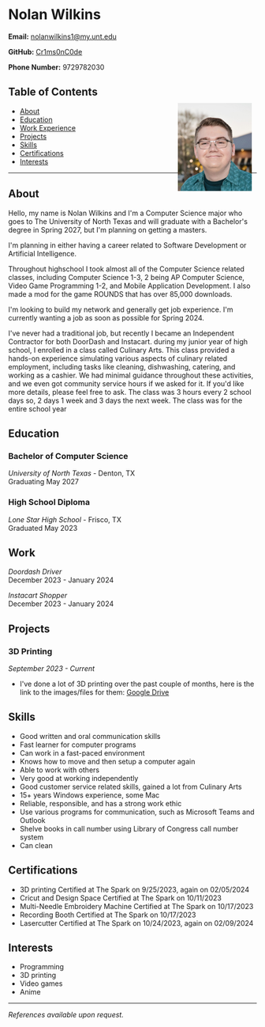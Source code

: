 # Nolan Wilkins

**Email:** nolanwilkins1@my.unt.edu

**GitHub:** [Cr1ms0nC0de](https://github.com/Cr1ms0nC0de)

**Phone Number:** 9729782030

<div style="position: relative;">
    <img src="images/me.jpg" alt="Your Name's Picture" width="150px" style="position: absolute; top: 50px; right: 10px;">
</div>

## Table of Contents

- [About](#about)
- [Education](#education)
- [Work Experience](#work)
- [Projects](#projects)
- [Skills](#skills)
- [Certifications](#certifications)
- [Interests](#interests)

<div style="clear: both;"></div> <!-- Add this to clear the float -->

---

## About

Hello, my name is Nolan Wilkins and I'm a Computer Science major who goes to The University of North Texas and will graduate with a Bachelor's degree in Spring 2027, but I'm planning on getting a masters.

I'm planning in either having a career related to Software Development or Artificial Intelligence.

Throughout highschool I took almost all of the Computer Science related classes, including Computer Science 1-3, 2 being AP Computer Science, Video Game Programming 1-2, and Mobile Application Development. I also made a mod for the game ROUNDS that has over 85,000 downloads. 

I'm looking to build my network and generally get job experience. 
I'm currently wanting a job as soon as possible for Spring 2024.

I've never had a traditional job, but recently I became an Independent Contractor for both DoorDash and Instacart.
during my junior year of high school, I enrolled in a class called Culinary Arts. This class provided a hands-on experience simulating various aspects of culinary related employment, including tasks like cleaning, dishwashing, catering, and working as a cashier. We had minimal guidance throughout these activities, and we even got community service hours if we asked for it. If you'd like more details, please feel free to ask. The class was 3 hours every 2 school days so, 2 days 1 week and 3 days the next week. The class was for the entire school year

## Education

### Bachelor of Computer Science  
*University of North Texas* - Denton, TX  
Graduating May 2027

### High School Diploma  
*Lone Star High School* - Frisco, TX  
Graduated May 2023


## Work

*Doordash Driver*  
December 2023 - January 2024

*Instacart Shopper*  
December 2023 - January 2024


## Projects

### 3D Printing
*September 2023 - Current*
- I've done a lot of 3D printing over the past couple of months, here is the link to the images/files for them: [Google Drive](https://drive.google.com/drive/folders/19Y5tOSXMplp0P0fZkOp17yYzAfSY8I4H?usp=sharing)

## Skills

- Good written and oral communication skills
- Fast learner for computer programs
- Can work in a fast-paced environment
- Knows how to move and then setup a computer again
- Able to work with others
- Very good at working independently
- Good customer service related skills, gained a lot from Culinary Arts
- 15+ years Windows experience, some Mac
- Reliable, responsible, and has a strong work ethic
- Use various programs for communication, such as Microsoft Teams and Outlook
- Shelve books in call number using Library of Congress call number system
- Can clean

## Certifications

- 3D printing Certified at The Spark on 9/25/2023, again on 02/05/2024
- Cricut and Design Space Certified at The Spark on 10/11/2023
- Multi-Needle Embroidery Machine Certified at The Spark on 10/17/2023
- Recording Booth Certified at The Spark on 10/17/2023
- Lasercutter Certified at The Spark on 10/24/2023, again on 02/09/2024

## Interests

- Programming
- 3D printing
- Video games
- Anime

---
*References available upon request.*
